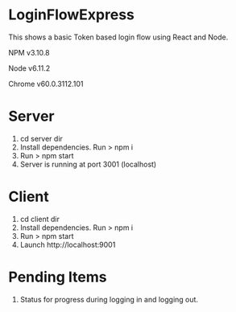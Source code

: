 # LoginFlowExpress
This shows a basic Token based login flow using React and Node.
 
 NPM v3.10.8
 
 Node v6.11.2
 
 Chrome v60.0.3112.101

# Server
1. cd server dir
2. Install dependencies. Run > npm i
3. Run > npm start
4. Server is running at port 3001 (localhost)

# Client
1. cd client dir
2. Install dependencies. Run > npm i
3. Run > npm start
4. Launch http://localhost:9001

# Pending Items
1. Status for progress during logging in and logging out.

